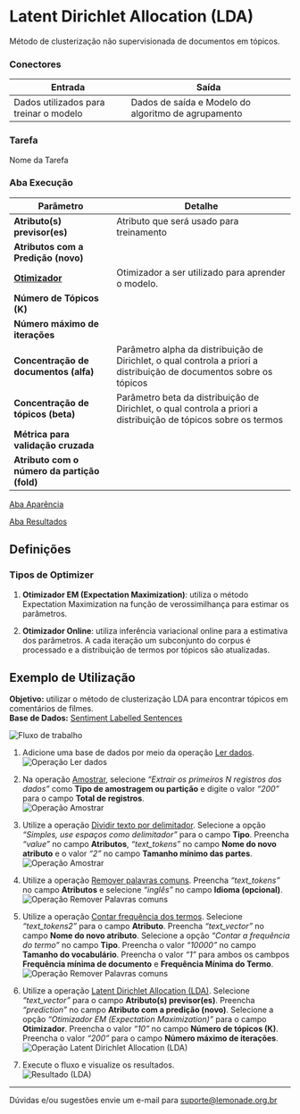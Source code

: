 # Latent Dirichlet Allocation (LDA)

Método de clusterização não supervisionada de documentos em tópicos. 


### Conectores
| Entrada | Saída |
| --- | --- |
| Dados utilizados para treinar o modelo | Dados de saída e Modelo do algoritmo de agrupamento |

### Tarefa
Nome da Tarefa

### Aba Execução
| Parâmetro | Detalhe |
| --- | --- |
| **Atributo(s) previsor(es)** | Atributo que será usado para treinamento |
| **Atributos com a Predição (novo)** |  |
| **[Otimizador]** | Otimizador a ser utilizado para aprender o modelo. |
| **Número de Tópicos (K)** |  |
| **Número máximo de iterações** |  |
| **Concentração de documentos (alfa)** | Parâmetro alpha da distribuição de Dirichlet, o qual controla a priori a distribuição de documentos sobre os tópicos |
| **Concentração de tópicos (beta)** | Parâmetro beta da distribuição de Dirichlet, o qual controla a priori a distribuição de tópicos sobre os termos |
| **Métrica para validação cruzada** |  |
| **Atributo com o número da partição (fold)** |  |

[Aba Aparência][1]

[Aba Resultados][2]

## Definições
### Tipos de Optimizer

1. **Otimizador EM (Expectation Maximization)**: utiliza o método Expectation Maximization na função de verossimilhança para estimar os parâmetros. 

2. **Otimizador Online**: utiliza inferência variacional online para a estimativa dos parâmetros. A cada iteração um subconjunto do corpus é processado e a distribuição de termos por tópicos são atualizadas. 


## Exemplo de Utilização
**Objetivo:** utilizar o método de clusterização LDA para encontrar tópicos em comentários de filmes.\
**Base de Dados:** [Sentiment Labelled Sentences][3]

![Fluxo de trabalho](/img/spark/pre-processamento-de-dados/operacoes-textuais-agrupamento-lda/image7.png)

1. Adicione uma base de dados por meio da operação [Ler dados][4].\
![Operação Ler dados](/img/spark/pre-processamento-de-dados/operacoes-textuais-agrupamento-lda/image3.png)

2. Na operação [Amostrar][5], selecione *“Extrair os primeiros N registros dos dados”* como **Tipo de amostragem ou partição** e digite o valor *“200”* para o campo **Total de registros**.\
![Operação Amostrar](/img/spark/pre-processamento-de-dados/operacoes-textuais-agrupamento-lda/image8.png)

3. Utilize a operação [Dividir texto por delimitador][6]. Selecione a opção *“Simples, use espaços como delimitador”* para o campo **Tipo**. Preencha *“value”* no campo **Atributos**, *“text_tokens”* no campo **Nome do novo atributo** e o valor *“2”* no campo **Tamanho mínimo das partes**. \
![Operação Amostrar](/img/spark/pre-processamento-de-dados/operacoes-textuais-agrupamento-lda/image1.png)

4. Utilize a operação [Remover palavras comuns][7]. Preencha *“text_tokens”* no campo **Atributos** e selecione *“inglês”* no campo **Idioma (opcional)**.\
![Operação Remover Palavras comuns](/img/spark/pre-processamento-de-dados/operacoes-textuais-agrupamento-lda/image1.png)

5. Utilize a operação [Contar frequência dos termos][8]. Selecione *“text_tokens2”* para o campo **Atributo**. Preencha *“text_vector”* no campo **Nome do novo atributo**. Selecione a opção *“Contar a frequência do termo”* no campo **Tipo**. Preencha o valor *“10000”* no campo **Tamanho do vocabulário**. Preencha o valor *“1”* para ambos os cambpos **Frequência mínima de documento** e **Frequência Mínima do Termo**.\
![Operação Remover Palavras comuns](/img/spark/pre-processamento-de-dados/operacoes-textuais-agrupamento-lda/image1.png)

6. Utilize a operação [Latent Dirichlet Allocation (LDA)][9]. Selecione *“text_vector”* para o campo **Atributo(s) previsor(es)**. Preencha *“prediction”* no campo **Atributo com a predição (novo)**. Selecione a opção *“Otimizador EM (Expectation Maximization)”* para o campo **Otimizador**. Preencha o valor *“10”* no campo **Número de tópicos (K)**. Preencha o valor *“200”* para o campo **Número máximo de iterações**.\
![Operação Latent Dirichlet Allocation (LDA)](/img/spark/pre-processamento-de-dados/operacoes-textuais-agrupamento-lda/image2.png)

7. Execute o fluxo e visualize os resultados.\
![Resultado (LDA)](/img/spark/pre-processamento-de-dados/operacoes-textuais-agrupamento-lda/image5.png)

---
Dúvidas e/ou sugestões envie um e-mail para suporte@lemonade.org.br

[Otimizador]: #tipos-de-optimizer
[1]: /pt-br/spark/documentacao-geral/aba-aparencia.html
[2]: /pt-br/spark/documentacao-geral/aba-resultados.html
[3]: /pt-br/spark/base-de-dados/#sentiment-labelled-sentences
[4]: /pt-br/spark/entrada-e-saida/ler-dados.html
[5]: /pt-br/spark/pre-processamento-de-dados/amostragem-amostrar-exemplos.html
[6]: /pt-br/spark/pre-processamento-de-dados/operacoes-textuais-dividir-texto-por-delimitador.html
[7]: /pt-br/spark/pre-processamento-de-dados/operacoes-textuais-remover-palavras-comuns.html
[8]: /pt-br//spark/pre-processamento-de-dados/operacoes-textuais-contar-frequencia-dos-termos.html
[9]: /pt-br/spark/pre-processamento-de-dados/operacoes-textuais-agrupamento-lda.html